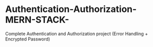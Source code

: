 # Authentication-Authorization-MERN-STACK-
 Complete Authentication and Authorization project  (Error Handling + Encrypted Password)
